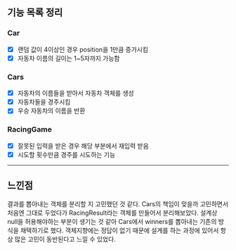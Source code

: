 ## 기능 목록 정리

### Car

- [x] 랜덤 값이 4이상인 경우 position을 1만큼 증가시킴
- [x] 자동차 이름의 길이는 1~5자까지 가능함

### Cars

- [x] 자동차의 이름들을 받아서 자동차 객체를 생성
- [x] 자동차들을 경주시킴
- [x] 우승 자동차의 이름을 반환

### RacingGame

- [x] 잘못된 입력을 받은 경우 해당 부분에서 재입력 받음
- [x] 시도할 횟수만큼 경주를 시도하는 기능

<hr>

## 느낀점

결과를 뽑아내는 객체를 분리할 지 고민했던 것 같다.
Cars의 책임이 맞을까 고민하면서 처음엔 그대로 두었다가 RacingResult라는 객체를 만들어서 분리해보았다.
설계상 null을 허용해야하는 부분이 생기는 것 같아 Cars에서 winners를 뽑아내는 기존의 방식을 채택하기로 했다.
객체지향에는 정답이 없기 때문에 설계를 하는 과정에 있어서 항상 많은 고민이 동반된다고 느낄 수 있었다.
